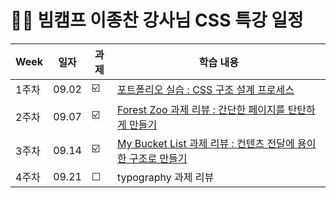 
#  🧚🏻 빔캠프 이종찬 강사님 CSS 특강 일정 

| Week | 일자 | 과제 | 학습 내용 | 
| ------ | -- | -- | ----------- | 
| 1주차 | 09.02 | ☑️ | [포트폴리오 실습 : CSS 구조 설계 프로세스](https://github.com/chaeryun0/FrontendSchool_3/blob/main/CSS%20%ED%8A%B9%EA%B0%95/1%EC%A3%BC%EC%B0%A8-profile/README.md) |
| 2주차 | 09.07 | ☑️ | [Forest Zoo 과제 리뷰 : 간단한 페이지를 탄탄하게 만들기](https://github.com/chaeryun0/FrontendSchool_3/tree/main/CSS%20%ED%8A%B9%EA%B0%95/2%EC%A3%BC%EC%B0%A8-Forest%20Zoo)
| 3주차 | 09.14 | ☑️ | [My Bucket List 과제 리뷰 : 컨텐츠 전달에 용이한 구조로 만들기](https://github.com/chaeryun0/FrontendSchool_3/tree/main/CSS%20%ED%8A%B9%EA%B0%95/3%EC%A3%BC%EC%B0%A8-My%20Bucket%20List) |
| 4주차 | 09.21 | ☐ | typography 과제 리뷰 |

